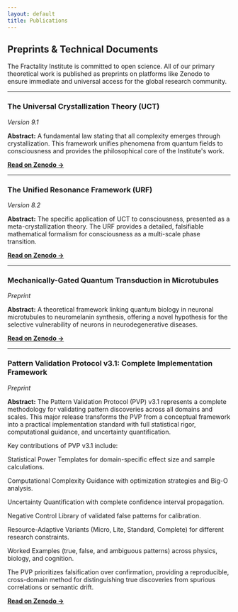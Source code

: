 ```yaml
---
layout: default
title: Publications
---
```


## Preprints & Technical Documents

The Fractality Institute is committed to open science. All of our primary theoretical work is published as preprints on platforms like Zenodo to ensure immediate and universal access for the global research community.

---

### The Universal Crystallization Theory (UCT)
*Version 9.1*

**Abstract:** A fundamental law stating that all complexity emerges through crystallization. This framework unifies phenomena from quantum fields to consciousness and provides the philosophical core of the Institute's work.

**[Read on Zenodo &rarr;](https://doi.org/10.5281/zenodo.16937150)**

---

### The Unified Resonance Framework (URF)
*Version 8.2*

**Abstract:** The specific application of UCT to consciousness, presented as a meta-crystallization theory. The URF provides a detailed, falsifiable mathematical formalism for consciousness as a multi-scale phase transition.

**[Read on Zenodo &rarr;](https://doi.org/10.5281/zenodo.16945672)**

---

### Mechanically-Gated Quantum Transduction in Microtubules
*Preprint*

**Abstract:** A theoretical framework linking quantum biology in neuronal microtubules to neuromelanin synthesis, offering a novel hypothesis for the selective vulnerability of neurons in neurodegenerative diseases.

**[Read on Zenodo &rarr;](https://doi.org/10.5281/zenodo.17009962)**

---

### Pattern Validation Protocol v3.1: Complete Implementation Framework
*Preprint*

**Abstract:** The Pattern Validation Protocol (PVP) v3.1 represents a complete methodology for validating pattern discoveries across all domains and scales. This major release transforms the PVP from a conceptual framework into a practical implementation standard with full statistical rigor, computational guidance, and uncertainty quantification.

Key contributions of PVP v3.1 include:

Statistical Power Templates for domain-specific effect size and sample calculations.

Computational Complexity Guidance with optimization strategies and Big-O analysis.

Uncertainty Quantification with complete confidence interval propagation.

Negative Control Library of validated false patterns for calibration.

Resource-Adaptive Variants (Micro, Lite, Standard, Complete) for different research constraints.

Worked Examples (true, false, and ambiguous patterns) across physics, biology, and cognition.

The PVP prioritizes falsification over confirmation, providing a reproducible, cross-domain method for distinguishing true discoveries from spurious correlations or semantic drift.

**[Read on Zenodo &rarr;](https://doi.org/10.5281/zenodo.16937891)**
